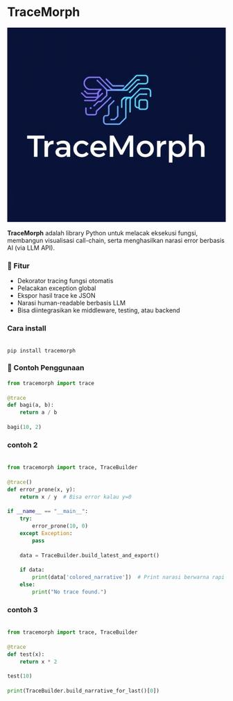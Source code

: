 # TraceMorph

![image](tracemorph/static/icon.jpg)

**TraceMorph** adalah library Python untuk melacak eksekusi fungsi, membangun visualisasi call-chain, serta menghasilkan narasi error berbasis AI (via LLM API).

### 🚀 Fitur

- Dekorator tracing fungsi otomatis
- Pelacakan exception global
- Ekspor hasil trace ke JSON
- Narasi human-readable berbasis LLM
- Bisa diintegrasikan ke middleware, testing, atau backend

### Cara install

```pip

pip install tracemorph

```

### 🧠 Contoh Penggunaan

```python
from tracemorph import trace

@trace
def bagi(a, b):
    return a / b

bagi(10, 2)
```

### contoh 2

```python

from tracemorph import trace, TraceBuilder

@trace()
def error_prone(x, y):
    return x / y  # Bisa error kalau y=0

if __name__ == "__main__":
    try:
        error_prone(10, 0)
    except Exception:
        pass

    data = TraceBuilder.build_latest_and_export()

    if data:
        print(data['colored_narrative'])  # Print narasi berwarna rapi di terminal
    else:
        print("No trace found.")

```

### contoh 3

```python

from tracemorph import trace, TraceBuilder

@trace
def test(x):
    return x * 2

test(10)

print(TraceBuilder.build_narrative_for_last()[0])

```
